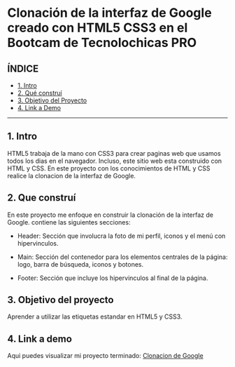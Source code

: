 # Clonación de la interfaz de Google creado con HTML5 CSS3 en el Bootcam de Tecnolochicas PRO


## **ÍNDICE**

* [1. Intro](https://github.com/IsabelSr22/clonaciongoogle/blob/main/README.md#1-intro)
* [2. Qué construí](https://github.com/IsabelSr22/clonaciongoogle/blob/main/README.md#2-que-constru%C3%AD)
* [3. Objetivo del Proyecto](https://github.com/IsabelSr22/clonaciongoogle/blob/main/README.md#3-objetivo-del-proyecto)
* [4. Link a Demo](https://github.com/IsabelSr22/clonaciongoogle/blob/main/README.md#4-link-a-demo)

****
## 1. Intro 
HTML5 trabaja de la mano con CSS3 para crear paginas web que usamos todos los dias en el navegador. Incluso, este sitio web esta construido con HTML y CSS. En este proyecto con los conocimientos de HTML y CSS realice la clonacion de la interfaz de Google. 


## 2. Que construí
En este proyecto me enfoque en construir la clonación de la interfaz de Google. 
contiene las siguientes secciones: 

* Header: Sección que involucra la foto de mi perfil, iconos y el menú con hipervinculos. 

* Main: Sección del contenedor para los elementos centrales de la página: logo, barra de búsqueda, iconos y botones. 

* Footer: Sección que incluye los hipervinculos al final de la página. 

## 3. Objetivo del proyecto 
Aprender a utilizar las etiquetas estandar en HTML5 y CSS3.

## 4. Link a demo 
Aqui puedes visualizar mi proyecto terminado: [Clonacion de Google](#)

